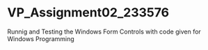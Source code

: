 # VP_Assignment02_233576
Runnig  and Testing  the Windows Form Controls with code given for Windows Programming
